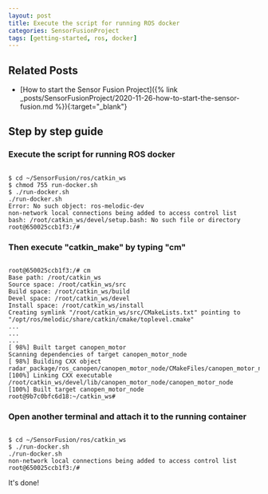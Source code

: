 ```yaml
---
layout: post
title: Execute the script for running ROS docker
categories: SensorFusionProject
tags: [getting-started, ros, docker]
---
```


## Related Posts

- [How to start the Sensor Fusion Project]({% link _posts/SensorFusionProject/2020-11-26-how-to-start-the-sensor-fusion.md %}){:target="_blank"}

## Step by step guide

### Execute the script for running ROS docker

```terminal

$ cd ~/SensorFusion/ros/catkin_ws
$ chmod 755 run-docker.sh
$ ./run-docker.sh
./run-docker.sh
Error: No such object: ros-melodic-dev
non-network local connections being added to access control list
bash: /root/catkin_ws/devel/setup.bash: No such file or directory
root@650025ccb1f3:/#

```

### Then execute "catkin_make" by typing "cm"

```terminal

root@650025ccb1f3:/# cm
Base path: /root/catkin_ws
Source space: /root/catkin_ws/src
Build space: /root/catkin_ws/build
Devel space: /root/catkin_ws/devel
Install space: /root/catkin_ws/install
Creating symlink "/root/catkin_ws/src/CMakeLists.txt" pointing to "/opt/ros/melodic/share/catkin/cmake/toplevel.cmake"
...
...
...
[ 98%] Built target canopen_motor
Scanning dependencies of target canopen_motor_node
[ 98%] Building CXX object radar_package/ros_canopen/canopen_motor_node/CMakeFiles/canopen_motor_node.dir/src/canopen_motor_chain_node.cpp.o
[100%] Linking CXX executable /root/catkin_ws/devel/lib/canopen_motor_node/canopen_motor_node
[100%] Built target canopen_motor_node
root@9b7c0bfc6d18:~/catkin_ws#

```

### Open another terminal and attach it to the running container

```terminal

$ cd ~/SensorFusion/ros/catkin_ws
$ ./run-docker.sh
./run-docker.sh
non-network local connections being added to access control list
root@650025ccb1f3:/#

```

It's done!
